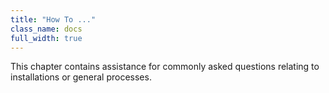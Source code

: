```yaml
---
title: "How To ..."
class_name: docs
full_width: true
---
```


This chapter contains assistance for commonly asked questions relating to installations or general processes.

